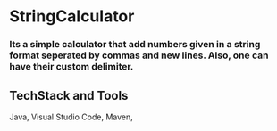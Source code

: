 # StringCalculator
### Its a simple calculator that add numbers given in a string format seperated by commas and new lines. Also, one can have their custom delimiter.
## TechStack and Tools
Java,
Visual Studio Code,
Maven,
